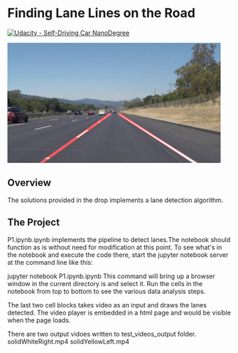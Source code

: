 # **Finding Lane Lines on the Road** 
[![Udacity - Self-Driving Car NanoDegree](https://s3.amazonaws.com/udacity-sdc/github/shield-carnd.svg)](http://www.udacity.com/drive)

<img src="examples/laneLines_thirdPass.jpg" width="480" alt="Combined Image" />

Overview
---
The solutions provided in the drop implements a lane detection algorithm. 


The Project
---
P1.ipynb.ipynb implements the pipeline to detect lanes.The notebook should function as is without need for modification at this point. To see what's in the notebook and execute the code there, start the jupyter notebook server at the command line like this:

jupyter notebook P1.ipynb.ipynb
This command will bring up a browser window in the current directory  is and select it. Run the cells in the notebook from top to bottom to see the various data analysis steps.

The last two cell blocks takes video as an input and draws the lanes detected. The video player is embedded in a html page and would be visible when the page loads. 

There are two output vidoes written to test_videos_output folder. 
solidWhiteRight.mp4	
solidYellowLeft.mp4

